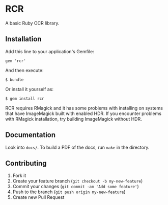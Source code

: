 # RCR

A basic Ruby OCR library.

## Installation

Add this line to your application's Gemfile:

    gem 'rcr'

And then execute:

    $ bundle

Or install it yourself as:

    $ gem install rcr

RCR requires RMagick and it has some problems with installing
on systems that have ImageMagick built with enabled HDR. If you
encounter problems with RMagick installation, try building ImageMagick
without HDR.

## Documentation

Look into `docs/`. To build a PDF of the docs, run `make` in the directory.

## Contributing

1. Fork it
2. Create your feature branch (`git checkout -b my-new-feature`)
3. Commit your changes (`git commit -am 'Add some feature'`)
4. Push to the branch (`git push origin my-new-feature`)
5. Create new Pull Request
